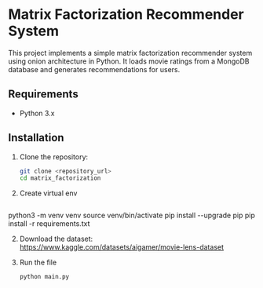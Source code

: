 # Matrix Factorization Recommender System

This project implements a simple matrix factorization recommender system using onion architecture in Python. It loads movie ratings from a MongoDB database and generates recommendations for users.

## Requirements

- Python 3.x

## Installation

1. Clone the repository:
   ```bash
   git clone <repository_url>
   cd matrix_factorization

2. Create virtual env
   ```bash
python3 -m venv venv 
source venv/bin/activate 
pip install --upgrade pip 
pip install -r requirements.txt

2. Download the dataset:
https://www.kaggle.com/datasets/aigamer/movie-lens-dataset

3. Run the file 
   ```bash
   python main.py



